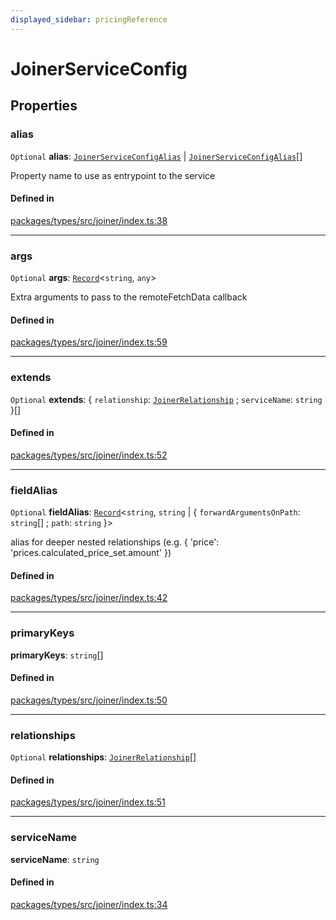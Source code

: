 ```yaml
---
displayed_sidebar: pricingReference
---
```


# JoinerServiceConfig

## Properties

### alias

 `Optional` **alias**: [`JoinerServiceConfigAlias`](JoinerServiceConfigAlias.md) \| [`JoinerServiceConfigAlias`](JoinerServiceConfigAlias.md)[]

Property name to use as entrypoint to the service

#### Defined in

[packages/types/src/joiner/index.ts:38](https://github.com/medusajs/medusa/blob/daea35fe73/packages/types/src/joiner/index.ts#L38)

___

### args

 `Optional` **args**: [`Record`](../types/Record.md)<`string`, `any`\>

Extra arguments to pass to the remoteFetchData callback

#### Defined in

[packages/types/src/joiner/index.ts:59](https://github.com/medusajs/medusa/blob/daea35fe73/packages/types/src/joiner/index.ts#L59)

___

### extends

 `Optional` **extends**: { `relationship`: [`JoinerRelationship`](../types/JoinerRelationship.md) ; `serviceName`: `string`  }[]

#### Defined in

[packages/types/src/joiner/index.ts:52](https://github.com/medusajs/medusa/blob/daea35fe73/packages/types/src/joiner/index.ts#L52)

___

### fieldAlias

 `Optional` **fieldAlias**: [`Record`](../types/Record.md)<`string`, `string` \| { `forwardArgumentsOnPath`: `string`[] ; `path`: `string`  }\>

alias for deeper nested relationships (e.g. { 'price': 'prices.calculated_price_set.amount' })

#### Defined in

[packages/types/src/joiner/index.ts:42](https://github.com/medusajs/medusa/blob/daea35fe73/packages/types/src/joiner/index.ts#L42)

___

### primaryKeys

 **primaryKeys**: `string`[]

#### Defined in

[packages/types/src/joiner/index.ts:50](https://github.com/medusajs/medusa/blob/daea35fe73/packages/types/src/joiner/index.ts#L50)

___

### relationships

 `Optional` **relationships**: [`JoinerRelationship`](../types/JoinerRelationship.md)[]

#### Defined in

[packages/types/src/joiner/index.ts:51](https://github.com/medusajs/medusa/blob/daea35fe73/packages/types/src/joiner/index.ts#L51)

___

### serviceName

 **serviceName**: `string`

#### Defined in

[packages/types/src/joiner/index.ts:34](https://github.com/medusajs/medusa/blob/daea35fe73/packages/types/src/joiner/index.ts#L34)
